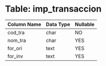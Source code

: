 # Table: imp_transaccion

| Column Name | Data Type | Nullable |
|-------------|-----------|----------|
| cod_tra | char | NO |
| nom_tra | char | YES |
| for_ori | text | YES |
| for_inv | text | YES |
